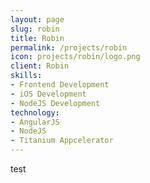 ```yaml
---
layout: page
slug: robin
title: Robin
permalink: /projects/robin
icon: projects/robin/logo.png
client: Robin
skills:
- Frontend Development
- iOS Development
- NodeJS Development
technology:
- AngularJS
- NodeJS
- Titanium Appcelerator
---
```


test
